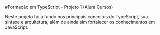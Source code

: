 #Formação em TypeScript - Projeto 1 (Alura Cursos)

Neste projeto fui a fundo nos principais conceitos do TypeScript, sua sintaxe e arquitetura, além de ainda sim fortalecer os conhecimentos em JavaScript.
